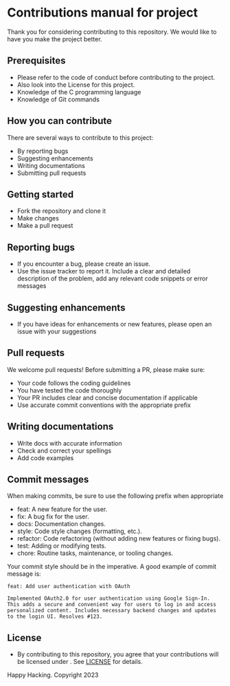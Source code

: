 # Contributions manual for project

Thank you for considering contributing to this repository. We would like to have you make the project better.

## Prerequisites

- Please refer to the code of conduct before contributing to the project.
- Also look into the License for this project.
- Knowledge of the C programming language
- Knowledge of Git commands

## How you can contribute

There are several ways to contribute to this project:

- By reporting bugs
- Suggesting enhancements
- Writing documentations
- Submitting pull requests

## Getting started

- Fork the repository and clone it
- Make changes
- Make a pull request

## Reporting bugs

- If you encounter a bug, please create an issue.
- Use the issue tracker to report it. Include a clear and detailed description of the problem, add any relevant code snippets or error messages

## Suggesting enhancements

- If you have ideas for enhancements or new features, please open an issue with your suggestions

## Pull requests

We welcome pull requests! Before submitting a PR, please make sure:

- Your code follows the coding guidelines
- You have tested the code thoroughly
- Your PR includes clear and concise documentation if applicable
- Use accurate commit conventions with the appropriate prefix

## Writing documentations

- Write docs with accurate information
- Check and correct your spellings
- Add code examples

## Commit messages

When making commits, be sure to use the following prefix when appropriate

- feat: A new feature for the user.
- fix: A bug fix for the user.
- docs: Documentation changes.
- style: Code style changes (formatting, etc.).
- refactor: Code refactoring (without adding new features or fixing bugs).
- test: Adding or modifying tests.
- chore: Routine tasks, maintenance, or tooling changes.

Your commit style should be in the imperative. A good example of commit message is:

``` git
feat: Add user authentication with OAuth

Implemented OAuth2.0 for user authentication using Google Sign-In. This adds a secure and convenient way for users to log in and access personalized content. Includes necessary backend changes and updates to the login UI. Resolves #123.
```

## License

- By contributing to this repository, you agree that your contributions will be licensed under . See [LICENSE](./LICENSE) for details.

Happy Hacking. Copyright 2023
